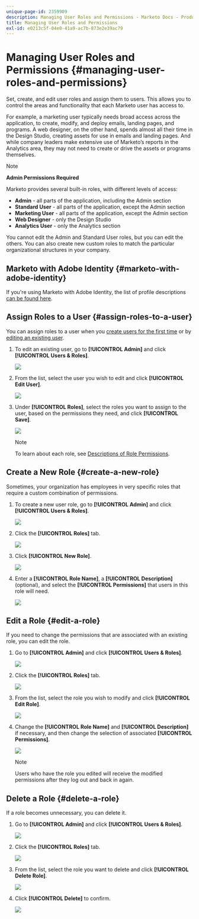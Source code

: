 ```yaml
---
unique-page-id: 2359909
description: Managing User Roles and Permissions - Marketo Docs - Product Documentation
title: Managing User Roles and Permissions
exl-id: e0213c5f-04e0-41a9-ac7b-873e2e39ac79
---
```

# Managing User Roles and Permissions {#managing-user-roles-and-permissions}

Set, create, and edit user roles and assign them to users. This allows you to control the areas and functionality that each Marketo user has access to.

For example, a marketing user typically needs broad access across the application, to create, modify, and deploy emails, landing pages, and programs. A web designer, on the other hand, spends almost all their time in the Design Studio, creating assets for use in emails and landing pages. And while company leaders make extensive use of Marketo’s reports in the Analytics area, they may not need to create or drive the assets or programs themselves.

>[!NOTE]
>
>**Admin Permissions Required**

Marketo provides several built-in roles, with different levels of access:

* **Admin** - all parts of the application, including the Admin section
* **Standard User** - all parts of the application, except the Admin section
* **Marketing User** - all parts of the application, except the Admin section
* **Web Designer** - only the Design Studio
* **Analytics User** - only the Analytics section

You cannot edit the Admin and Standard User roles, but you can edit the others. You can also create new custom roles to match the particular organizational structures in your company.

## Marketo with Adobe Identity {#marketo-with-adobe-identity}

If you're using Marketo with Adobe Identity, the list of profile descriptions [can be found here](/help/marketo/product-docs/administration/marketo-with-adobe-identity/adobe-identity-management-overview.md#profile-levels).

## Assign Roles to a User {#assign-roles-to-a-user}

You can assign roles to a user when you [create users for the first time](/help/marketo/product-docs/administration/users-and-roles/create-delete-edit-and-change-a-user-role.md) or by [editing an existing user](/help/marketo/product-docs/administration/users-and-roles/managing-marketo-users.md).

1. To edit an existing user, go to **[!UICONTROL Admin]** and click **[!UICONTROL Users & Roles]**.

   ![](assets/image2014-9-9-18-3a7-3a32.png)

1. From the list, select the user you wish to edit and click **[!UICONTROL Edit User]**.

   ![](assets/image2014-9-9-18-3a7-3a42.png)

1. Under **[!UICONTROL Roles]**, select the roles you want to assign to the user, based on the permissions they need, and click **[!UICONTROL Save]**.

   ![](assets/image2014-9-9-18-3a7-3a57.png)

   >[!NOTE]
   >
   >To learn about each role, see  [Descriptions of Role Permissions](/help/marketo/product-docs/administration/users-and-roles/managing-user-roles-and-permissions/descriptions-of-role-permissions.md).

## Create a New Role {#create-a-new-role}

Sometimes, your organization has employees in very specific roles that require a custom combination of permissions.  

1. To create a new user role, go to **[!UICONTROL Admin]** and click **[!UICONTROL Users & Roles]**.

   ![](assets/image2014-9-9-18-3a8-3a12.png)

1. Click the **[!UICONTROL Roles]** tab.

   ![](assets/image2014-9-9-18-3a8-3a22.png)

1. Click **[!UICONTROL New Role]**.

   ![](assets/image2014-9-9-18-3a8-3a38.png)

1. Enter a **[!UICONTROL Role Name]**, a **[!UICONTROL Description]** (optional), and select the **[!UICONTROL Permissions]** that users in this role will need.

   ![](assets/image2014-9-9-18-3a9-3a3.png)

## Edit a Role {#edit-a-role}

If you need to change the permissions that are associated with an existing role, you can edit the role.

1. Go to **[!UICONTROL Admin]** and click **[!UICONTROL Users & Roles]**.

   ![](assets/image2014-9-9-18-3a9-3a15.png)

1. Click the **[!UICONTROL Roles]** tab.

   ![](assets/image2014-9-9-18-3a9-3a26.png)

1. From the list, select the role you wish to modify and click **[!UICONTROL Edit Role]**.

   ![](assets/image2014-9-9-18-3a9-3a40.png)

1. Change the **[!UICONTROL Role Name]** and **[!UICONTROL Description]** if necessary, and then change the selection of associated **[!UICONTROL Permissions]**.

   ![](assets/image2014-9-9-18-3a10-3a3.png)

   >[!NOTE]
   >
   >Users who have the role you edited will receive the modified permissions after they log out and back in again.

## Delete a Role {#delete-a-role}

If a role becomes unnecessary, you can delete it.  

1. Go to **[!UICONTROL Admin]** and click **[!UICONTROL Users & Roles]**.

   ![](assets/image2014-9-9-18-3a10-3a15.png)

1. Click the **[!UICONTROL Roles]** tab.

   ![](assets/image2014-9-9-18-3a10-3a27.png)

1. From the list, select the role you want to delete and click **[!UICONTROL Delete Role]**.

   ![](assets/image2014-9-9-18-3a10-3a39.png)

1. Click **[!UICONTROL Delete]** to confirm.

   ![](assets/image2014-9-9-18-3a10-3a50.png)

